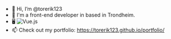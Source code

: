 - 👋 Hi, I’m @torerik123
- 👀 I'm a front-end developer in based in Trondheim.
- :desktop_computer: ![Vue.js](https://img.shields.io/badge/vuejs-%2335495e.svg?style=for-the-badge&logo=vuedotjs&logoColor=%234FC08D)
- 📫 Check out my portfolio: https://torerik123.github.io/portfolio/

<!---
torerik123/torerik123 is a ✨ special ✨ repository because its `README.md` (this file) appears on your GitHub profile.
You can click the Preview link to take a look at your changes.
--->
